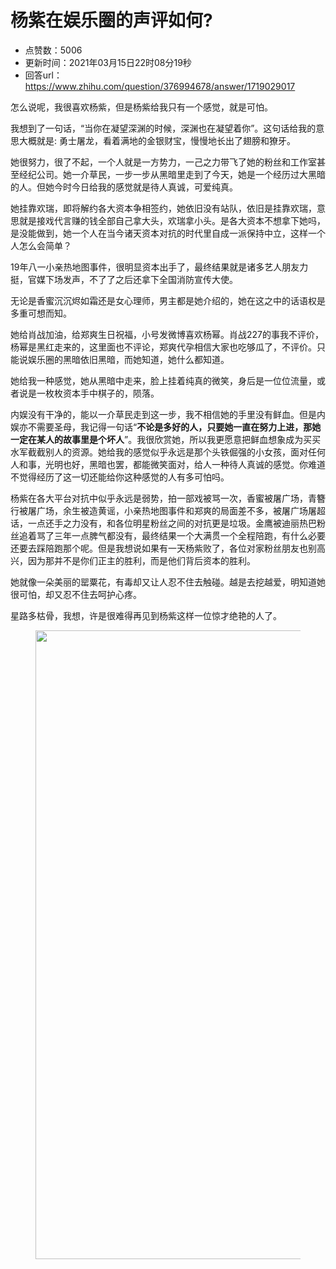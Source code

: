 # 杨紫在娱乐圈的声评如何?
- 点赞数：5006
- 更新时间：2021年03月15日22时08分19秒
- 回答url：https://www.zhihu.com/question/376994678/answer/1719029017
<body>
 <p data-pid="7_mKZ3xS">怎么说呢，我很喜欢杨紫，但是杨紫给我只有一个感觉，就是可怕。</p>
 <p data-pid="CHdwXS4J">我想到了一句话，“当你在凝望深渊的时候，深渊也在凝望着你”。这句话给我的意思大概就是: 勇士屠龙，看着满地的金银财宝，慢慢地长出了翅膀和獠牙。</p>
 <p data-pid="GmeXm56R">她很努力，很了不起，一个人就是一方势力，一己之力带飞了她的粉丝和工作室甚至经纪公司。她一介草民，一步一步从黑暗里走到了今天，她是一个经历过大黑暗的人。但她今时今日给我的感觉就是待人真诚，可爱纯真。</p>
 <p data-pid="tQ6BBKXc">她挂靠欢瑞，即将解约各大资本争相签约，她依旧没有站队，依旧是挂靠欢瑞，意思就是接戏代言赚的钱全部自己拿大头，欢瑞拿小头。是各大资本不想拿下她吗，是没能做到，她一个人在当今诸天资本对抗的时代里自成一派保持中立，这样一个人怎么会简单？</p>
 <p data-pid="wAU-5B0B">19年八一小亲热地图事件，很明显资本出手了，最终结果就是诸多艺人朋友力挺，官媒下场发声，不了了之后还拿下全国消防宣传大使。</p>
 <p data-pid="e_Q83Lfk">无论是香蜜沉沉烬如霜还是女心理师，男主都是她介绍的，她在这之中的话语权是多重可想而知。</p>
 <p data-pid="aZhWSFmB">她给肖战加油，给郑爽生日祝福，小号发微博喜欢杨幂。肖战227的事我不评价，杨幂是黑红走来的，这里面也不评论，郑爽代孕相信大家也吃够瓜了，不评价。只能说娱乐圈的黑暗依旧黑暗，而她知道，她什么都知道。</p>
 <p data-pid="t2VsTC7j">她给我一种感觉，她从黑暗中走来，脸上挂着纯真的微笑，身后是一位位流量，或者说是一枚枚资本手中棋子的，陨落。</p>
 <p data-pid="_eBwyz6C">内娱没有干净的，能以一介草民走到这一步，我不相信她的手里没有鲜血。但是内娱亦不需要圣母，我记得一句话“<b>不论是多好的人，只要她一直在努力上进，那她一定在某人的故事里是个坏人</b>”。我很欣赏她，所以我更愿意把鲜血想象成为买买水军截截别人的资源。她给我的感觉似乎永远是那个头铁倔强的小女孩，面对任何人和事，光明也好，黑暗也罢，都能微笑面对，给人一种待人真诚的感觉。你难道不觉得经历了这一切还能给你这种感觉的人有多可怕吗。</p>
 <p data-pid="UU92ARjn">杨紫在各大平台对抗中似乎永远是弱势，拍一部戏被骂一次，香蜜被屠广场，青簪行被屠广场，余生被造黄谣，小亲热地图事件和郑爽的局面差不多，被屠广场屠超话，一点还手之力没有，和各位明星粉丝之间的对抗更是垃圾。金鹰被迪丽热巴粉丝追着骂了三年一点脾气都没有，最终结果一个大满贯一个全程陪跑，有什么必要还要去踩陪跑那个呢。但是我想说如果有一天杨紫败了，各位对家粉丝朋友也别高兴，因为那并不是你们正主的胜利，而是他们背后资本的胜利。</p>
 <p data-pid="VJGL_2oJ">她就像一朵美丽的罂粟花，有毒却又让人忍不住去触碰。越是去挖越爱，明知道她很可怕，却又忍不住去呵护心疼。</p>
 <p data-pid="1jTovIoM">星路多枯骨，我想，许是很难得再见到杨紫这样一位惊才绝艳的人了。</p>
 <figure data-size="normal">
  <img src="https://picx.zhimg.com/50/v2-241591d51b6173d1e248d3633e48832d_720w.jpg?source=1940ef5c" data-rawwidth="1006" data-rawheight="1342" data-size="normal" data-original-token="v2-241591d51b6173d1e248d3633e48832d" data-default-watermark-src="https://picx.zhimg.com/50/v2-d6bc114512332e0834049417c4f35ac4_720w.jpg?source=1940ef5c" class="origin_image zh-lightbox-thumb" width="1006" data-original="https://pica.zhimg.com/v2-241591d51b6173d1e248d3633e48832d_r.jpg?source=1940ef5c">
 </figure>
 <p></p>
</body>